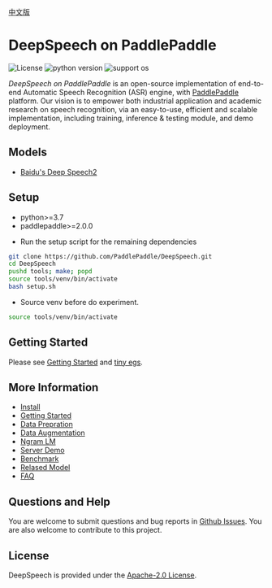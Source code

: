 [中文版](README_cn.md)

# DeepSpeech on PaddlePaddle

![License](https://img.shields.io/badge/license-Apache%202-red.svg)
![python version](https://img.shields.io/badge/python-3.7+-orange.svg)
![support os](https://img.shields.io/badge/os-linux-yellow.svg)

*DeepSpeech on PaddlePaddle* is an open-source implementation of end-to-end Automatic Speech Recognition (ASR) engine, with [PaddlePaddle](https://github.com/PaddlePaddle/Paddle) platform. Our vision is to empower both industrial application and academic research on speech recognition, via an easy-to-use, efficient and scalable implementation, including training, inference & testing module, and demo deployment.


## Models

* [Baidu's Deep Speech2](http://proceedings.mlr.press/v48/amodei16.pdf)

## Setup

* python>=3.7
* paddlepaddle>=2.0.0

- Run the setup script for the remaining dependencies

```bash
git clone https://github.com/PaddlePaddle/DeepSpeech.git
cd DeepSpeech
pushd tools; make; popd
source tools/venv/bin/activate
bash setup.sh
```

- Source venv before do experiment.

```bash
source tools/venv/bin/activate
```

## Getting Started

Please see [Getting Started](docs/geting_started.md) and [tiny egs](examples/tiny/README.md).

## More Information  

* [Install](docs/install.md)  
* [Getting Started](docs/geting_stared.md)  
* [Data Prepration](docs/data_preparation.md)  
* [Data Augmentation](docs/augmentation.md)  
* [Ngram LM](docs/ngram_lm.md)  
* [Server Demo](docs/server.md)  
* [Benchmark](docs/benchmark.md)  
* [Relased Model](docs/released_model.md)  
* [FAQ](docs/faq.md)  


## Questions and Help

You are welcome to submit questions and bug reports in [Github Issues](https://github.com/PaddlePaddle/DeepSpeech/issues). You are also welcome to contribute to this project.


## License

DeepSpeech is provided under the [Apache-2.0 License](./LICENSE).
